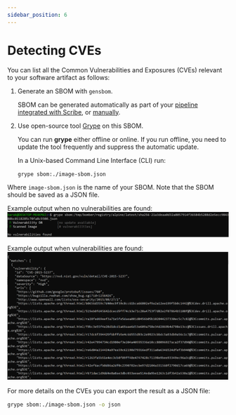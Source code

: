 ```yaml
---
sidebar_position: 6
---
```


# Detecting CVEs

You can list all the Common Vulnerabilities and Exposures (CVEs) relevant to your software artifact as follows: 
1. Generate an SBOM with `gensbom`.
   
   SBOM can be generated automatically as part of your [pipeline integrated with Scribe](/docosaurus-scribe/docs/ci-integration "integrating Scribe in a pipeline"), or [manually](/docosaurus-scribe/docs/gensbomcli "Manually run gensbom from a CLI"). 
2. Use open-source tool [Grype](https://github.com/anchore/grype "Grype") on this SBOM. 
    
   You can run **grype** either offline or online. If you run offline, you need to update the tool frequently and suppress the automatic update.  

   In a Unix-based Command Line Interface (CLI) run:  
   ```sh    
   grype sbom:./image-sbom.json
   ```

  Where `image-sbom.json` is the name of your SBOM. Note that the SBOM should be saved as a JSON file. 

   Example output when no vulnerabilities are found:
![Grype alpine no vulnerabilities](../static/img/grype/grype_alpine.png "Grype alpine - no vulnerabilities")

   Example output when vulnerabilities are found:
![Grype couchbase](../static/img/grype/couchbase_cve.png "Grype couchbase")

For more details on the CVEs you can export the result as a JSON file:  
```sh
grype sbom:./image-sbom.json -o json
```
